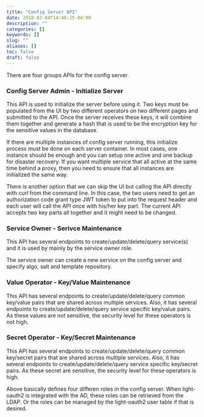 ```yaml
---
title: "Config Server API"
date: 2018-07-04T14:48:25-04:00
description: ""
categories: []
keywords: []
slug: ""
aliases: []
toc: false
draft: false
---
```


There are four groups APIs for the config server. 

### Config Server Admin - Initialize Server

This API is used to initialize the server before using it. Two keys must be populated from the UI by two different operators on two different pages and submitted to the API. Once the server receives these keys, it will combine them together and generate a hash that is used to be the encryption key for the sensitive values in the database. 

If there are multiple instances of config server running, this initialize process must be done on each server container. In most cases, one instance should be enough and you can setup one active and one backup for disaster recovery. If you want multiple service that all active at the same time behind a proxy, then you need to ensure that all instances are initialized the same way. 

There is another option that we can skip the UI but calling the API directly with curl from the command line. In this case, the two users need to get an authorization code grant type JWT token to put into the request header and each user will call the API once with his/her key part. The current API accepts two key parts all together and it might need to be changed.

### Service Owner - Serivce Maintenance

This API has several endpoints to create/update/delete/query service(s) and it is used by mainly by the service owner role. 

The service owner can create a new service on the config server and specify algo, salt and template repository. 


### Value Operator - Key/Value Maintenance

This API has several endpoints to create/update/delete/query common key/value pairs that are shared across multiple services. Also, it has several endpoints to create/update/delete/query service specific key/value pairs. As these values are not sensitive, the security level for these operators is not high. 


### Secret Operator - Key/Secret Maintenance

This API has several endpoints to create/update/delete/query common key/secret pairs that are shared across multiple services. Also, it has several endpoints to create/update/delete/query service specific key/secret pairs. As these secret are sensitive, the security level for these operators is high. 

Above basically defines four differen roles in the config server. When light-oauth2 is integrated with the AD, these roles can be retrieved from the LDAP. Or the roles can be managed by the light-oauth2 user table if that is desired. 




